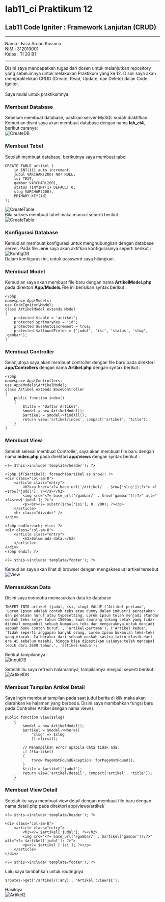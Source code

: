 # lab11_ci Praktikum 12
## Lab11 Code Igniter : Framework Lanjutan (CRUD)

<hr>
Nama : Faza Ardan Kusuma<br>
NIM : 312010001<br>
Kelas : TI 20 B1<br>
<hr>

Disini saya mendapatkan tugas dari dosen untuk melanjutkan repository yang sebelumnya untuk melakukan Praktikum yang ke 12. Disini saya akan mempraktekkan CRUD (Create, Read, Update, dan Delete) dalan Code Igniter.<br>
<br>
Saya mulai untuk praktikumnya.<br>

### Membuat Database
Sebelum membuat database, pastikan server MySQL sudah diaktifkan. Kemudian disini saya akan membuat database dengan nama <b>lab_ci4</b>, berikut caranya:<br>
![CreateDB](Pic/createdb.png)

### Membuat Tabel
Setelah membuat database, berikutnya saya membuat tabel.<br>
```
CREATE TABLE artikel ( 
    id INT(11) auto_increment, 
    judul VARCHAR(200) NOT NULL, 
    isi TEXT, 
    gambar VARCHAR(200), 
    status TINYINT(1) DEFAULT 0, 
    slug VARCHAR(200), 
    PRIMARY KEY(id) 
);
```
![CreateTable](Pic/creaetetable.png)<br>
Bila sukses membuat tabel maka muncul seperti berikut :<br>
![CreateTable](Pic/creaetetablesuccess.png)<br>

### Konfigurasi Database
Kemudian membuat konfigurasi untuk menghubungkan dengan database server. Pada file <b>.env</b> saya akan aktifkan konfigurasinya seperti berikut :<br>
![KonfigDB](Pic/env.png)<br>
Dalam konfigurasi ini, untuk password saya hilangkan.<br>

### Membuat Model
Kemudian saya akan membuat file baru dengan nama <b>ArtikelModel.php</b> pada direktori <b>App/Models.</b>File ini berisikan syntax berikut :<br>
```
<?php
namespace App\Models;
use CodeIgniter\Model;
class ArtikelModel extends Model
{
    protected $table = 'artikel';
    protected $primaryKey = 'id';
    protected $useAutoIncrement = true;
    protected $allowedFields = ['judul', 'isi', 'status', 'slug', 'gambar'];
}
```

### Membuat Controller
Selanjutnya saya akan membuat controller dengan file baru pada direktori <b>app/Controllers</b> dengan nama <b>Artikel.php</b> dengan syntax berikut :<br>
```
<?php
namespace App\Controllers;
use App\Models\ArtikelModel;
class Artikel extends BaseController
{
    public function index()
    { 
        $title = 'Daftar Artikel';
        $model = new ArtikelModel();
        $artikel = $model->findAll();
        return view('artikel/index', compact('artikel', 'title'));
    }
}
```

### Membuat View
Setelah selesai membuat Controller, saya akan membuat file baru dengan nama <b>index.php</b> pada direktori <b>app/views</b> dengan syntax berikut :<br>
```
<?= $this->include('template/header'); ?>

<?php if($artikel): foreach($artikel as $row): ?>
<div class="col-sm-8">
    <article class="entry">
        <h2><a href="<?= base_url('/artikel/' . $row['slug']);?>"> <?=$row['judul']; ?></a></h2>
        <img src="<?= base_url('/gambar/' . $row['gambar']);?>" alt="<?=$row['judul']; ?>">
        <p><br><?= substr($row['isi'], 0, 200); ?></p>
    </article>
    <hr class="divider" />
</div>

<?php endforeach; else: ?>
<div class="col-sm-8">
    <article class="entry">
        <h2>Belum ada data.</h2>
    </article>
</div>
<?php endif; ?>

<?= $this->include('template/footer'); ?>
```
Kemudian saya akan lihat di browser dengan mengakses url artikel tersebut.<br>
![View](Pic/nodata.png)<br>

### Memasukkan Data
Disini saya mencoba memasukkan data ke database
```
INSERT INTO artikel (judul, isi, slug) VALUE ('Artikel pertama', 'Lorem Ipsum adalah contoh teks atau dummy dalam industri percetakan dan penataan huruf atau typesetting. Lorem Ipsum telah menjadi standar contoh teks sejak tahun 1500an, saat seorang tukang cetak yang tidak dikenal mengambil sebuah kumpulan teks dan mengacaknya untuk menjadi sebuah buku contoh huruf.', 'artikel-pertama'), ('Artikel kedua', 'Tidak seperti anggapan banyak orang, Lorem Ipsum bukanlah teks-teks yang diacak. Ia berakar dari sebuah naskah sastra latin klasik dari era 45 sebelum masehi, hingga bisa dipastikan usianya telah mencapai lebih dari 2000 tahun.', 'artikel-kedua');
```
Berikut tampilannya :<br>
![inputDB](Pic/insertartikel.png) <br>

Setelah itu saya refresh halamannya, tampilannya menjadi seperti berikut :<br>
![ArtikelDB](Pic/artikel1.png)

### Membuat Tampilan Artikel Detail
Saya ingin membuat tampilan pada saat judul berita di klik maka akan diarahkan ke halaman yang berbeda. Disini saya mambahkan fungsi baru pada Controller Artikel dengan nama view().
```
public function view($slug)
    {
        $model = new ArtikelModel();
        $artikel = $model->where([
            'slug' => $slug
            ])->first();
            
        // Menampilkan error apabila data tidak ada.
        if (!$artikel)
        { 
            throw PageNotFoundException::forPageNotFound();
        }
        $title = $artikel['judul'];
        return view('artikel/detail', compact('artikel', 'title'));
    }
```

### Membuat View Detail
Setelah itu saya membuat view detail dengan membuat file baru dengan nama detail.php pada direktori app/views/artikel/<br>
```
<?= $this->include('template/header'); ?>

<div class="col-sm-8">
    <article class="entry">
        <h2><?= $artikel['judul']; ?></h2>
        <img src="<?= base_url('/gambar/' . $artikel['gambar']);?>" alt="<?= $artikel['judul']; ?>">
        <p><?= $artikel ['isi']; ?></p>
    </article>
</div>

<?= $this->include('template/footer'); ?>
```

Lalu saya tambahkan untuk routingnya<br>
```
$routes->get('/artikel/(:any)', 'Artikel::view/$1');
```
Hasilnya <br>
![Artikel2](Pic/artikel2.png)